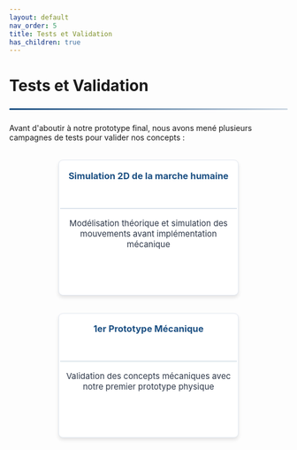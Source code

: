 ```yaml
---
layout: default
nav_order: 5
title: Tests et Validation
has_children: true
---
```


<style>
:root {
    --primary-color: #1c5083;
    --secondary-color: #0d2b4e;
    --accent-color: rgba(28, 80, 131, 0.15);
    --text-color: #2d3748;
    --light-bg: #f8fafc;
    --border-color: #e2e8f0;
}

.header-divider {
    border: none;
    height: 3px;
    background: linear-gradient(90deg, var(--primary-color), rgba(28, 80, 131, 0.2));
    margin: 1.5rem 0;
    border-radius: 3px;
}

.test-cards {
    display: flex;
    gap: 2rem;
    margin: 2rem 0;
    flex-wrap: wrap;
    justify-content: center;
}

.test-card {
    flex: 1;
    min-width: 320px;
    max-width: 45%;
    background: white;
    border-radius: 8px;
    padding: 0.1rem;
    box-shadow: 0 4px 6px rgba(0, 0, 0, 0.1);
    border: 1px solid var(--border-color);
    transition: transform 0.2s, box-shadow 0.2s;
    display: flex;
    flex-direction: column;
    text-align: center; /* Keep text-align for general card content */
}

.test-card:hover {
    transform: translateY(-5px);
    box-shadow: 0 10px 15px rgba(0, 0, 0, 0.1);
}

.test-card h3 {
    color: var(--primary-color);
    margin-top: 0;
    padding-bottom: 3rem; 
    border-bottom: 2px solid var(--accent-color);
    text-align: center;
    width: 100%;
    margin-bottom: 1rem; 
}

.test-card a {
    text-decoration: none;
    color: inherit;
    display: flex;
    flex-direction: column;
    justify-content: flex-start; /* Aligne le contenu au début du flex container */
    align-items: center; /* Centre les éléments horizontalement */
    height: 100%;
    width: 100%;
    padding-top: 1rem; /* Donne un peu d'espace au-dessus du titre */
}

.test-card p {
    color: var(--text-color);
    text-align: center;
    max-width: 100%;
    word-wrap: break-word;
    font-size:15px;
    margin-bottom:5rem;
    margin-top: 0; /* Important pour éviter le chevauchement si le h3 a une margin-bottom */
}
</style>

# Tests et Validation

<div class="header-divider"></div>

<p>Avant d'aboutir à notre prototype final, nous avons mené plusieurs campagnes de tests pour valider nos concepts :</p>

<div class="test-cards">
    <div class="test-card">
        <a href="{{site.baseurl}}/arborescence/tests/simulation-2d">
            <h3>Simulation 2D de la marche humaine</h3>
            <p>Modélisation théorique et simulation des mouvements avant implémentation mécanique</p>
        </a>
    </div>        
    <div class="test-card">
        <a href="{{site.baseurl}}/arborescence/tests/meca_proto">
            <h3>1er Prototype Mécanique</h3>
            <p>Validation des concepts mécaniques avec notre premier prototype physique</p>
        </a>
    </div>
</div>